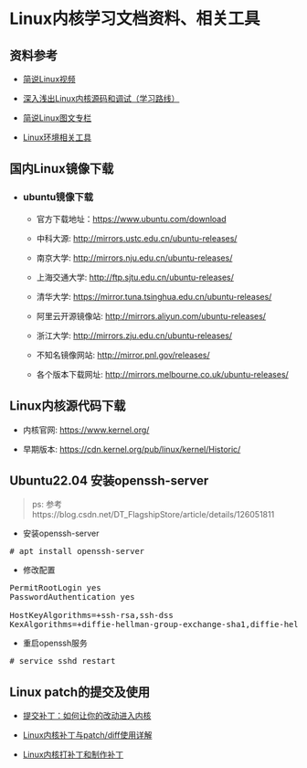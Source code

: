 # Linux内核学习文档资料、相关工具


## 资料参考

- [简说Linux视频](https://www.bilibili.com/video/BV1tk4y1m7LC/?spm_id_from=pageDriver&vd_source=2699f104de8828a576fed54818f8cd79)

- [深入浅出Linux内核源码和调试（学习路线）](https://www.bilibili.com/read/cv27006601/?spm_id_from=333.999.0.0)

- [简说Linux图文专栏](https://space.bilibili.com/646178510/article)

- [Linux环境相关工具](https://github.com/0voice/linux_environment_tools)


## 国内Linux镜像下载

- ### ubuntu镜像下载

   - 官方下载地址：https://www.ubuntu.com/download
   
   - 中科大源: http://mirrors.ustc.edu.cn/ubuntu-releases/

   - 南京大学: http://mirrors.nju.edu.cn/ubuntu-releases/

   - 上海交通大学: http://ftp.sjtu.edu.cn/ubuntu-releases/

   - 清华大学: https://mirror.tuna.tsinghua.edu.cn/ubuntu-releases/

   - 阿里云开源镜像站: http://mirrors.aliyun.com/ubuntu-releases/

   - 浙江大学: http://mirrors.zju.edu.cn/ubuntu-releases/

   - 不知名镜像网站: http://mirror.pnl.gov/releases/

   - 各个版本下载网址: http://mirrors.melbourne.co.uk/ubuntu-releases/

## Linux内核源代码下载

- 内核官网: https://www.kernel.org/

- 早期版本: https://cdn.kernel.org/pub/linux/kernel/Historic/


## Ubuntu22.04 安装openssh-server
>ps: 参考https://blog.csdn.net/DT_FlagshipStore/article/details/126051811

- 安装openssh-server
<pre>
# apt install openssh-server
</pre>

- 修改配置
<pre>
PermitRootLogin yes
PasswordAuthentication yes

HostKeyAlgorithms=+ssh-rsa,ssh-dss
KexAlgorithms=+diffie-hellman-group-exchange-sha1,diffie-hellman-group14-sha1,diffie-hellman-group1-sha1
</pre>

- 重启openssh服务
<pre>
# service sshd restart
</pre> 





## Linux patch的提交及使用
- [提交补丁：如何让你的改动进入内核](https://www.kernel.org/doc/html/v6.1/translations/zh_CN/process/submitting-patches.html)

- [Linux内核补丁与patch/diff使用详解](https://blog.csdn.net/pashanhu6402/article/details/51849354)

- [Linux内核打补丁和制作补丁](https://www.cnblogs.com/bizhenLiu-cnblogs/p/14368459.html)